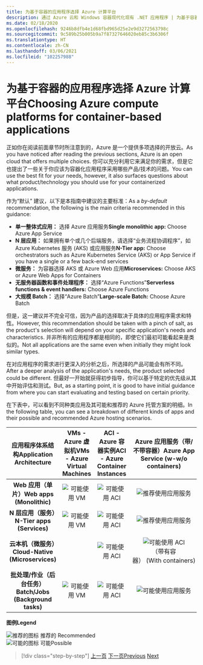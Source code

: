 ```yaml
---
title: 为基于容器的应用程序选择 Azure 计算平台
description: 通过 Azure 云和 Windows 容器现代化现有 .NET 应用程序 | 为基于容器的应用程序选择 Azure 计算平台
ms.date: 02/18/2020
ms.openlocfilehash: 9246b8dfb4e1d68fbd965d25e2e9d3272563798c
ms.sourcegitcommit: 9c589b25b005b9a7f87327646020eb85c3b6306f
ms.translationtype: HT
ms.contentlocale: zh-CN
ms.lasthandoff: 03/06/2021
ms.locfileid: "102257988"
---
```

# <a name="choosing-azure-compute-platforms-for-container-based-applications"></a><span data-ttu-id="c1f99-103">为基于容器的应用程序选择 Azure 计算平台</span><span class="sxs-lookup"><span data-stu-id="c1f99-103">Choosing Azure compute platforms for container-based applications</span></span>

<span data-ttu-id="c1f99-104">正如你在阅读前面章节时所注意到的，Azure 是一个提供多项选择的开放云。</span><span class="sxs-lookup"><span data-stu-id="c1f99-104">As you have noticed after reading the previous sections, Azure is an open cloud that offers multiple choices.</span></span> <span data-ttu-id="c1f99-105">你可以充分利用它来满足你的需求，但是它也提出了一些关于你应该为容器化应用程序采用哪些产品/技术的问题。</span><span class="sxs-lookup"><span data-stu-id="c1f99-105">You can use the best fit for your needs, however, it also surfaces questions about what product/technology you should use for your containerized applications.</span></span>

<span data-ttu-id="c1f99-106">作为“默认”  建议，以下是本指南中建议的主要标准：</span><span class="sxs-lookup"><span data-stu-id="c1f99-106">As a *by-default* recommendation, the following is the main criteria recommended in this guidance:</span></span>

- <span data-ttu-id="c1f99-107">**单一整体式应用：** 选择 Azure 应用服务</span><span class="sxs-lookup"><span data-stu-id="c1f99-107">**Single monolithic app:** Choose Azure App Service</span></span>
- <span data-ttu-id="c1f99-108">**N 层应用：** 如果拥有单个或几个后端服务，请选择“业务流程协调程序”，如 Azure Kubernetes 服务 (AKS) 或应用服务</span><span class="sxs-lookup"><span data-stu-id="c1f99-108">**N-Tier app:** Choose orchestrators such as Azure Kubernetes Service (AKS) or App Service if you have a single or a few back-end services</span></span>
- <span data-ttu-id="c1f99-109">**微服务：** 为容器选择 AKS 或 Azure Web 应用</span><span class="sxs-lookup"><span data-stu-id="c1f99-109">**Microservices:** Choose AKS or Azure Web Apps for Containers</span></span>
- <span data-ttu-id="c1f99-110">**无服务器函数和事件处理程序：** 选择“Azure Functions”</span><span class="sxs-lookup"><span data-stu-id="c1f99-110">**Serverless functions & event handlers:** Choose Azure Functions</span></span>
- <span data-ttu-id="c1f99-111">**大规模 Batch：** 选择“Azure Batch”</span><span class="sxs-lookup"><span data-stu-id="c1f99-111">**Large-scale Batch:** Choose Azure Batch</span></span>

<span data-ttu-id="c1f99-112">但是，这一建议并不完全可信，因为产品的选择取决于具体的应用程序需求和特性。</span><span class="sxs-lookup"><span data-stu-id="c1f99-112">However, this recommendation should be taken with a pinch of salt, as the product's selection will depend on your specific application's needs and characteristics.</span></span> <span data-ttu-id="c1f99-113">并非所有的应用程序都是相同的，即使它们最初可能看起来是类似的。</span><span class="sxs-lookup"><span data-stu-id="c1f99-113">Not all applications are the same even when initially they might look similar types.</span></span>

<span data-ttu-id="c1f99-114">在对应用程序的需求进行更深入的分析之后，所选择的产品可能会有所不同。</span><span class="sxs-lookup"><span data-stu-id="c1f99-114">After a deeper analysis of the application's needs, the product selected could be different.</span></span> <span data-ttu-id="c1f99-115">但最好一开始就获得初步指导，你可以基于特定的优先级从其中开始评估和测试。</span><span class="sxs-lookup"><span data-stu-id="c1f99-115">But, as a starting point, it is good to have initial guidance from where you can start evaluating and testing based on certain priority.</span></span>

<span data-ttu-id="c1f99-116">在下表中，可以看到不同种类应用及其可能和推荐的 Azure 托管方案的明细。</span><span class="sxs-lookup"><span data-stu-id="c1f99-116">In the following table, you can see a breakdown of different kinds of apps and their possible and recommended Azure hosting scenarios.</span></span>

| <span data-ttu-id="c1f99-117">应用程序体系结构</span><span class="sxs-lookup"><span data-stu-id="c1f99-117">Application Architecture</span></span> | <span data-ttu-id="c1f99-118">VMs - Azure 虚拟机</span><span class="sxs-lookup"><span data-stu-id="c1f99-118">VMs - Azure Virtual Machines</span></span> | <span data-ttu-id="c1f99-119">ACI - Azure 容器实例</span><span class="sxs-lookup"><span data-stu-id="c1f99-119">ACI - Azure Container Instances</span></span> | <span data-ttu-id="c1f99-120">Azure 应用服务（带/不带容器）</span><span class="sxs-lookup"><span data-stu-id="c1f99-120">Azure App Service (w-w/o containers)</span></span> | <span data-ttu-id="c1f99-121">AKS - Azure Kubernetes 服务</span><span class="sxs-lookup"><span data-stu-id="c1f99-121">AKS - Azure Kubernetes Services</span></span> | <span data-ttu-id="c1f99-122">Azure Functions</span><span class="sxs-lookup"><span data-stu-id="c1f99-122">Azure Functions</span></span> | <span data-ttu-id="c1f99-123">Azure Batch</span><span class="sxs-lookup"><span data-stu-id="c1f99-123">Azure Batch</span></span> |
|:------------------------:|:--:|:--:|:--:|:--:|:--:|:--:|
| <span data-ttu-id="c1f99-124">**Web 应用（单片）**</span><span class="sxs-lookup"><span data-stu-id="c1f99-124">**Web apps (Monolithic)**</span></span>         | ![可能使用 VM](media/choosing-azure-compute-options-for-container-based-applications/possible.png) | ![可能使用 ACI](media/choosing-azure-compute-options-for-container-based-applications/possible.png) | ![推荐使用应用服务](media/choosing-azure-compute-options-for-container-based-applications/recommended.png) | ![可能使用 AKS](media/choosing-azure-compute-options-for-container-based-applications/possible.png) | | |
| <span data-ttu-id="c1f99-129">**N 层应用（服务）**</span><span class="sxs-lookup"><span data-stu-id="c1f99-129">**N-Tier apps (Services)**</span></span>        | ![可能使用 VM](media/choosing-azure-compute-options-for-container-based-applications/possible.png) | ![可能使用 ACI](media/choosing-azure-compute-options-for-container-based-applications/possible.png) | ![推荐使用应用服务](media/choosing-azure-compute-options-for-container-based-applications/recommended.png) | ![可能使用 AKS](media/choosing-azure-compute-options-for-container-based-applications/possible.png) | ![可能使用 Azure Fuctions](media/choosing-azure-compute-options-for-container-based-applications/possible.png) | |
| <span data-ttu-id="c1f99-135">**云本机（微服务）**</span><span class="sxs-lookup"><span data-stu-id="c1f99-135">**Cloud-Native (Microservices)**</span></span>  | | ![可能使用 ACI](media/choosing-azure-compute-options-for-container-based-applications/possible.png) | ![可能使用 ACI](media/choosing-azure-compute-options-for-container-based-applications/possible.png) <br/> <span data-ttu-id="c1f99-138">（带有容器）&nbsp;</span><span class="sxs-lookup"><span data-stu-id="c1f99-138">(With&nbsp;containers)</span></span> | ![推荐使用 AKS](media/choosing-azure-compute-options-for-container-based-applications/recommended.png) <br/> <span data-ttu-id="c1f99-140">（Linux&nbsp;容器）</span><span class="sxs-lookup"><span data-stu-id="c1f99-140">(Linux&nbsp;containers)</span></span>| ![推荐使用 Azure Functions](media/choosing-azure-compute-options-for-container-based-applications/recommended.png) <br/> <span data-ttu-id="c1f99-142">（事件驱动）</span><span class="sxs-lookup"><span data-stu-id="c1f99-142">(Event&#x2011;driven)</span></span> | |
| <span data-ttu-id="c1f99-143">**批处理/作业（后台任务）**</span><span class="sxs-lookup"><span data-stu-id="c1f99-143">**Batch/Jobs (Background tasks)**</span></span> | ![可能使用 VM](media/choosing-azure-compute-options-for-container-based-applications/possible.png) | ![可能使用 ACI](media/choosing-azure-compute-options-for-container-based-applications/possible.png) | ![可能使用应用服务](media/choosing-azure-compute-options-for-container-based-applications/possible.png) | ![可能使用 AKS](media/choosing-azure-compute-options-for-container-based-applications/possible.png) | ![推荐使用 Azure Functions](media/choosing-azure-compute-options-for-container-based-applications/recommended.png) <br/> <span data-ttu-id="c1f99-149">（后台任务）</span><span class="sxs-lookup"><span data-stu-id="c1f99-149">(Background&nbsp;tasks)</span></span> | ![建议使用 Azure Batch](media/choosing-azure-compute-options-for-container-based-applications/recommended.png) <br/> <span data-ttu-id="c1f99-151">（大规模）</span><span class="sxs-lookup"><span data-stu-id="c1f99-151">(Large&#x2011;scale)</span></span> |

<span data-ttu-id="c1f99-152">**图例**</span><span class="sxs-lookup"><span data-stu-id="c1f99-152">**Legend**</span></span>

![推荐的图标](media/choosing-azure-compute-options-for-container-based-applications/recommended.png) <span data-ttu-id="c1f99-154">推荐的 </span><span class="sxs-lookup"><span data-stu-id="c1f99-154">Recommended </span></span>\
![可能的图标](media/choosing-azure-compute-options-for-container-based-applications/possible.png) <span data-ttu-id="c1f99-156">可能</span><span class="sxs-lookup"><span data-stu-id="c1f99-156">Possible</span></span>

> [!div class="step-by-step"]
> <span data-ttu-id="c1f99-157">[上一页](when-to-deploy-windows-containers-to-azure-container-service-kubernetes.md)
> [下一页](build-resilient-services-ready-for-the-cloud-embrace-transient-failures-in-the-cloud.md)</span><span class="sxs-lookup"><span data-stu-id="c1f99-157">[Previous](when-to-deploy-windows-containers-to-azure-container-service-kubernetes.md)
[Next](build-resilient-services-ready-for-the-cloud-embrace-transient-failures-in-the-cloud.md)</span></span>
